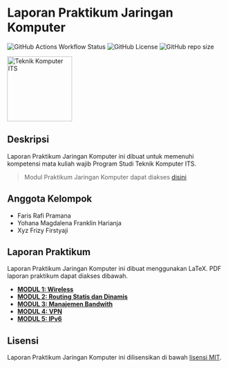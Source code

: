 # Laporan Praktikum Jaringan Komputer

![GitHub Actions Workflow Status](https://img.shields.io/github/actions/workflow/status/farisrfp/laporan-jaringan-komputer/build_latex.yml?colorA=363a4f&colorB=a6da95&style=for-the-badge)
![GitHub License](https://img.shields.io/github/license/farisrfp/laporan-jaringan-komputer?colorA=363a4f&colorB=b7bdf8&style=for-the-badge)
![GitHub repo size](https://img.shields.io/github/repo-size/farisrfp/laporan-jaringan-komputer?colorA=363a4f&colorB=f5a97f&style=for-the-badge)


<img src="https://www.its.ac.id/komputer/wp-content/uploads/sites/28/2018/03/image10.png" alt="Teknik Komputer ITS" width="150" height="150">

## Deskripsi

Laporan Praktikum Jaringan Komputer ini dibuat untuk memenuhi kompetensi mata kuliah wajib Program Studi Teknik Komputer ITS. 

> Modul Praktikum Jaringan Komputer dapat diakses [disini](https://github.com/Lab-B300-MIOT/modul-praktikum-jarkom)

## Anggota Kelompok

- Faris Rafi Pramana
- Yohana Magdalena Franklin Harianja
- Xyz Frizy Firstyaji

## Laporan Praktikum

Laporan Praktikum Jaringan Komputer ini dibuat menggunakan LaTeX. PDF laporan praktikum dapat diakses dibawah.

- [__MODUL 1: Wireless__](https://farisrfp.github.io/laporan-jaringan-komputer/modul-1.pdf)
- [__MODUL 2: Routing Statis dan Dinamis__](https://farisrfp.github.io/laporan-jaringan-komputer/modul-2.pdf)
- [__MODUL 3: Manajemen Bandwith__](https://dr5hn.github.io/coming-soon/)
- [__MODUL 4: VPN__](https://dr5hn.github.io/coming-soon/)
- [__MODUL 5: IPv6__](https://dr5hn.github.io/coming-soon/)

## Lisensi

Laporan Praktikum Jaringan Komputer ini dilisensikan di bawah [lisensi MIT](LICENSE).
